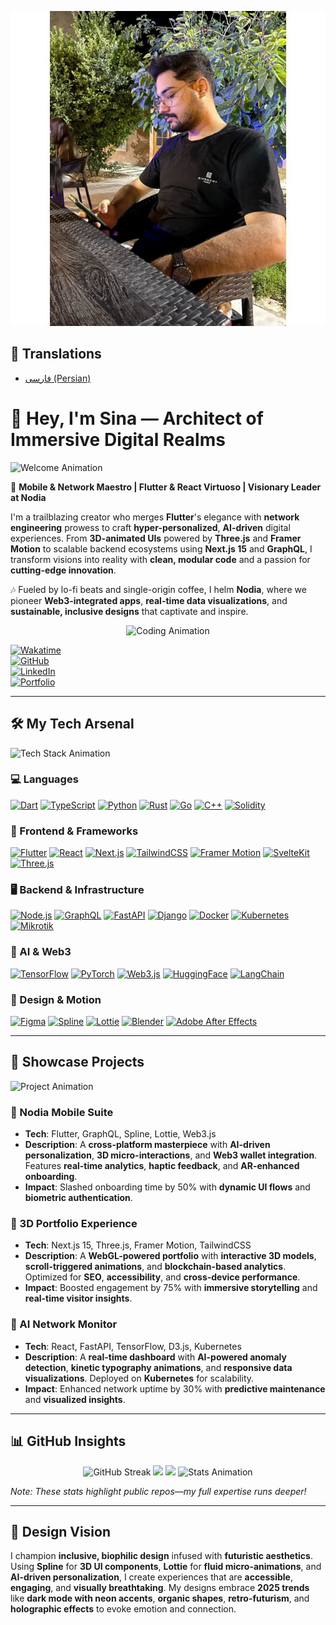 ![Profile Preview](https://github.com/isina-nej/isina-nej/raw/main/photo_OverView.jpg)
## 📖 Translations
- [فارسی (Persian)](./README-fa.markdown)
# 🌌 Hey, I'm Sina — Architect of Immersive Digital Realms  

![Welcome Animation](https://media.giphy.com/media/v1.Y2lkPTc5MGI3NjExZTBhZmQ3YzE3M2QyOGZiZTg1YzVhNDVhZmM3MDI5M2U2YzA4MjUzMiZlcD12MV9pbnRlcm5hbF9naWZfYnlfaWQmY3Q9Zw/3o7bu3XilJ5BOiSGic/giphy.gif)  

🚀 **Mobile & Network Maestro | Flutter & React Virtuoso | Visionary Leader at Nodia**  

I'm a trailblazing creator who merges **Flutter**'s elegance with **network engineering** prowess to craft **hyper-personalized**, **AI-driven** digital experiences. From **3D-animated UIs** powered by **Three.js** and **Framer Motion** to scalable backend ecosystems using **Next.js 15** and **GraphQL**, I transform visions into reality with **clean, modular code** and a passion for **cutting-edge innovation**.  

🎶 Fueled by lo-fi beats and single-origin coffee, I helm **Nodia**, where we pioneer **Web3-integrated apps**, **real-time data visualizations**, and **sustainable, inclusive designs** that captivate and inspire.  

<div align="center">  
  <img src="https://media.giphy.com/media/LmNwrBhejkK9EFP504/giphy.gif" alt="Coding Animation" width="200"/>  
</div>  

[![Wakatime](https://wakatime.com/badge/user/isina_nej.svg)](https://wakatime.com/@isina_nej)  
[![GitHub](https://img.shields.io/badge/GitHub-181717?style=flat-square&logo=github&logoColor=fff)](https://github.com/isina-nej)  
[![LinkedIn](https://img.shields.io/badge/LinkedIn-0077B5?style=flat-square&logo=linkedin&logoColor=fff)](https://linkedin.com/in/isina-nej)  
[![Portfolio](https://img.shields.io/badge/Portfolio-FF2E63?style=flat-square&logo=vercel&logoColor=fff)](https://isina-nej.vercel.app)  

---

## 🛠️ My Tech Arsenal  

![Tech Stack Animation](https://media.giphy.com/media/26tPplGWjN0xLybiU/giphy.gif)  

### 💻 Languages  
[![Dart](https://img.shields.io/badge/Dart-informational?style=flat-square&logo=dart&logoColor=fff&color=0175C2)](https://dart.dev) [![TypeScript](https://img.shields.io/badge/TypeScript-informational?style=flat-square&logo=typescript&logoColor=fff&color=3178C6)](https://www.typescriptlang.org) [![Python](https://img.shields.io/badge/Python-informational?style=flat-square&logo=python&logoColor=fff&color=3776AB)](https://www.python.org) [![Rust](https://img.shields.io/badge/Rust-informational?style=flat-square&logo=rust&logoColor=fff&color=000000)](https://www.rust-lang.org) [![Go](https://img.shields.io/badge/Go-informational?style=flat-square&logo=go&logoColor=fff&color=00ADD8)](https://golang.org) [![C++](https://img.shields.io/badge/C++-informational?style=flat-square&logo=cplusplus&logoColor=fff&color=00599C)](https://isocpp.org) [![Solidity](https://img.shields.io/badge/Solidity-informational?style=flat-square&logo=solidity&logoColor=fff&color=363636)](https://soliditylang.org)  

### 📱 Frontend & Frameworks  
[![Flutter](https://img.shields.io/badge/Flutter-informational?style=flat-square&logo=flutter&logoColor=fff&color=02569B)](https://flutter.dev) [![React](https://img.shields.io/badge/React-informational?style=flat-square&logo=react&logoColor=000&color=61DAFB)](https://react.dev) [![Next.js](https://img.shields.io/badge/Next.js-informational?style=flat-square&logo=next.js&logoColor=fff&color=000000)](https://nextjs.org) [![TailwindCSS](https://img.shields.io/badge/TailwindCSS-informational?style=flat-square&logo=tailwindcss&logoColor=fff&color=06B6D4)](https://tailwindcss.com) [![Framer Motion](https://img.shields.io/badge/Framer_Motion-informational?style=flat-square&logo=framer&logoColor=fff&color=0055FF)](https://www.framer.com/motion) [![SvelteKit](https://img.shields.io/badge/SvelteKit-informational?style=flat-square&logo=svelte&logoColor=fff&color=FF3E00)](https://kit.svelte.dev) [![Three.js](https://img.shields.io/badge/Three.js-informational?style=flat-square&logo=three.js&logoColor=fff&color=000000)](https://threejs.org)  

### 🖥️ Backend & Infrastructure  
[![Node.js](https://img.shields.io/badge/Node.js-informational?style=flat-square&logo=node.js&logoColor=fff&color=339933)](https://nodejs.org) [![GraphQL](https://img.shields.io/badge/GraphQL-informational?style=flat-square&logo=graphql&logoColor=fff&color=E10098)](https://graphql.org) [![FastAPI](https://img.shields.io/badge/FastAPI-informational?style=flat-square&logo=fastapi&logoColor=fff&color=009688)](https://fastapi.tiangolo.com) [![Django](https://img.shields.io/badge/Django-informational?style=flat-square&logo=django&logoColor=fff&color=092E20)](https://www.djangoproject.com) [![Docker](https://img.shields.io/badge/Docker-informational?style=flat-square&logo=docker&logoColor=fff&color=2496ED)](https://www.docker.com) [![Kubernetes](https://img.shields.io/badge/Kubernetes-informational?style=flat-square&logo=kubernetes&logoColor=fff&color=326CE5)](https://kubernetes.io) [![Mikrotik](https://img.shields.io/badge/Mikrotik-informational?style=flat-square&color=FF6600)](https://mikrotik.com)  

### 🤖 AI & Web3  
[![TensorFlow](https://img.shields.io/badge/TensorFlow-informational?style=flat-square&logo=tensorflow&logoColor=fff&color=FF6F00)](https://www.tensorflow.org) [![PyTorch](https://img.shields.io/badge/PyTorch-informational?style=flat-square&logo=pytorch&logoColor=fff&color=EE4C2C)](https://pytorch.org) [![Web3.js](https://img.shields.io/badge/Web3.js-informational?style=flat-square&logo=web3.js&logoColor=fff&color=F16822)](https://web3js.org) [![HuggingFace](https://img.shields.io/badge/HuggingFace-informational?style=flat-square&logo=huggingface&logoColor=fff&color=F9AB00)](https://huggingface.co) [![LangChain](https://img.shields.io/badge/LangChain-informational?style=flat-square&color=000000)](https://langchain.com)  

### 🎨 Design & Motion  
[![Figma](https://img.shields.io/badge/Figma-informational?style=flat-square&logo=figma&logoColor=fff&color=F24E1E)](https://www.figma.com) [![Spline](https://img.shields.io/badge/Spline-informational?style=flat-square&color=000000)](https://spline.design) [![Lottie](https://img.shields.io/badge/Lottie-informational?style=flat-square&color=00C4B4)](https://lottiefiles.com) [![Blender](https://img.shields.io/badge/Blender-informational?style=flat-square&logo=blender&logoColor=fff&color=F5792A)](https://www.blender.org) [![Adobe After Effects](https://img.shields.io/badge/After_Effects-informational?style=flat-square&logo=adobe-after-effects&logoColor=fff&color=9999FF)](https://www.adobe.com/products/aftereffects.html)  

---

## 🌟 Showcase Projects  

![Project Animation](https://media.giphy.com/media/26xBwdIuR0q3i6Z5K/giphy.gif)  

### 🚀 Nodia Mobile Suite  
- **Tech**: Flutter, GraphQL, Spline, Lottie, Web3.js  
- **Description**: A **cross-platform masterpiece** with **AI-driven personalization**, **3D micro-interactions**, and **Web3 wallet integration**. Features **real-time analytics**, **haptic feedback**, and **AR-enhanced onboarding**.  
- **Impact**: Slashed onboarding time by 50% with **dynamic UI flows** and **biometric authentication**.  

### 🌌 3D Portfolio Experience  
- **Tech**: Next.js 15, Three.js, Framer Motion, TailwindCSS  
- **Description**: A **WebGL-powered portfolio** with **interactive 3D models**, **scroll-triggered animations**, and **blockchain-based analytics**. Optimized for **SEO**, **accessibility**, and **cross-device performance**.  
- **Impact**: Boosted engagement by 75% with **immersive storytelling** and **real-time visitor insights**.  

### 🤖 AI Network Monitor  
- **Tech**: React, FastAPI, TensorFlow, D3.js, Kubernetes  
- **Description**: A **real-time dashboard** with **AI-powered anomaly detection**, **kinetic typography animations**, and **responsive data visualizations**. Deployed on **Kubernetes** for scalability.  
- **Impact**: Enhanced network uptime by 30% with **predictive maintenance** and **visualized insights**.  

---

## 📊 GitHub Insights  

<div align="center">  
  <img src="https://github-readme-streak-stats.herokuapp.com?user=isina-nej&theme=transparent&hide_border=true&background=0D1117&stroke=FF2E63&ring=FF2E63&fire=FF2E63&currStreakNum=FF2E63&sideNums=FF2E63&currStreakLabel=FF2E63&sideLabels=FF2E63" alt="GitHub Streak"/>  
  <img src="https://github-readme-stats.vercel.app/api?username=isina-nej&show_icons=true&theme=transparent&hide_border=true&title_color=FF2E63&text_color=FFFFFF&icon_color=FF2E63" height="180"/>  
  <img src="https://github-readme-stats.vercel.app/api/top-langs/?username=isina-nej&layout=compact&langs_count=10&theme=transparent&hide_border=true&title_color=FF2E63&text_color=FFFFFF" height="180"/>  
  <img src="https://media.giphy.com/media/3o6ZtaO9BZHcOjmErm/giphy.gif" alt="Stats Animation" width="200"/>  
</div>  

*Note: These stats highlight public repos—my full expertise runs deeper!*  

---

## 🎨 Design Vision  

I champion **inclusive, biophilic design** infused with **futuristic aesthetics**. Using **Spline** for **3D UI components**, **Lottie** for **fluid micro-animations**, and **AI-driven personalization**, I create experiences that are **accessible**, **engaging**, and **visually breathtaking**. My designs embrace **2025 trends** like **dark mode with neon accents**, **organic shapes**, **retro-futurism**, and **holographic effects** to evoke emotion and connection.
